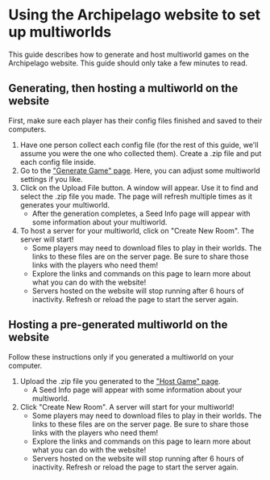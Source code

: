 # Using the Archipelago website to set up multiworlds

This guide describes how to generate and host multiworld games on the Archipelago website. This guide
should only take a few minutes to read.

## Generating, then hosting a multiworld on the website

First, make sure each player has their config files finished and saved to their computers.

1. Have one person collect each config file (for the rest of this guide, we'll assume you were the one who collected 
   them). Create a .zip file and put each config file inside.
2. Go to the ["Generate Game" page](/generate). Here, you can adjust some multiworld settings if you like.
3. Click on the Upload File button. A window will appear. Use it to find and select the .zip file you made.
   The page will refresh multiple times as it generates your multiworld.
   - After the generation completes, a Seed Info page will appear with some information about your multiworld.
4. To host a server for your multiworld, click on "Create New Room". The server will start!
   - Some players may need to download files to play in their worlds. The links to these files are on the server page.
     Be sure to share those links with the players who need them!
   - Explore the links and commands on this page to learn more about what you can do with the website!
   - Servers hosted on the website will stop running after 6 hours of inactivity. Refresh or reload the page to start
     the server again.

## Hosting a pre-generated multiworld on the website

Follow these instructions only if you generated a multiworld on your computer.

1. Upload the .zip file you generated to the ["Host Game" page](/uploads).
    - A Seed Info page will appear with some information about your multiworld.
2. Click "Create New Room". A server will start for your multiworld!
   - Some players may need to download files to play in their worlds. The links to these files are on the server page.
     Be sure to share those links with the players who need them!
   - Explore the links and commands on this page to learn more about what you can do with the website!
   - Servers hosted on the website will stop running after 6 hours of inactivity. Refresh or reload the page to start
     the server again.